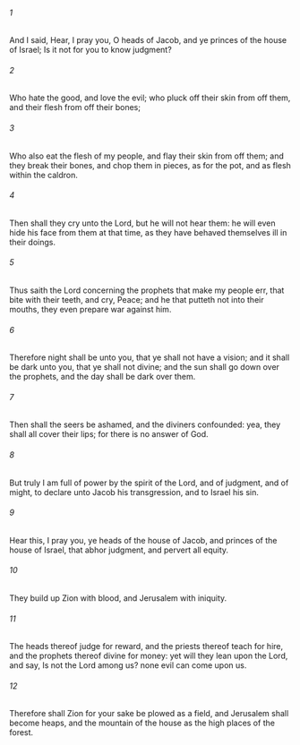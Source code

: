 ###### 1
And I said, Hear, I pray you, O heads of Jacob, and ye princes of the house of Israel; Is it not for you to know judgment?

###### 2
Who hate the good, and love the evil; who pluck off their skin from off them, and their flesh from off their bones;

###### 3
Who also eat the flesh of my people, and flay their skin from off them; and they break their bones, and chop them in pieces, as for the pot, and as flesh within the caldron.

###### 4
Then shall they cry unto the Lord, but he will not hear them: he will even hide his face from them at that time, as they have behaved themselves ill in their doings.

###### 5
Thus saith the Lord concerning the prophets that make my people err, that bite with their teeth, and cry, Peace; and he that putteth not into their mouths, they even prepare war against him.

###### 6
Therefore night shall be unto you, that ye shall not have a vision; and it shall be dark unto you, that ye shall not divine; and the sun shall go down over the prophets, and the day shall be dark over them.

###### 7
Then shall the seers be ashamed, and the diviners confounded: yea, they shall all cover their lips; for there is no answer of God.

###### 8
But truly I am full of power by the spirit of the Lord, and of judgment, and of might, to declare unto Jacob his transgression, and to Israel his sin.

###### 9
Hear this, I pray you, ye heads of the house of Jacob, and princes of the house of Israel, that abhor judgment, and pervert all equity.

###### 10
They build up Zion with blood, and Jerusalem with iniquity.

###### 11
The heads thereof judge for reward, and the priests thereof teach for hire, and the prophets thereof divine for money: yet will they lean upon the Lord, and say, Is not the Lord among us? none evil can come upon us.

###### 12
Therefore shall Zion for your sake be plowed as a field, and Jerusalem shall become heaps, and the mountain of the house as the high places of the forest.

